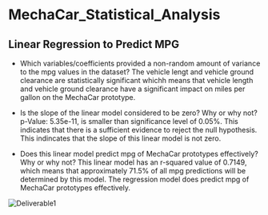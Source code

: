 # MechaCar_Statistical_Analysis

## Linear Regression to Predict MPG
* Which variables/coefficients provided a non-random amount of variance to the mpg values in the dataset?
The vehicle lengt and vehicle ground clearance are statistically significant whichh means that vehicle length and vehicle ground clearance have a significant impact on miles per gallon on the MechaCar prototype.

* Is the slope of the linear model considered to be zero? Why or why not?
p-Value: 5.35e-11, is smaller than significance level of 0.05%. This indicates that there is a sufficient evidence to reject the null hypothesis. This indincates that the slope of this linear model is not zero.

* Does this linear model predict mpg of MechaCar prototypes effectively? Why or why not?
This linear model has an r-squared value of 0.7149, which means that approximately 71.5% of all mpg predictions will be determined by this model. The regression model does predict mpg of MechaCar prototypes effectively.

![Deliverable1](https://github.com/pimchanyachitsanga/MechaCar_Statistical_Analysis/blob/images/Deliverable1.PNG)
